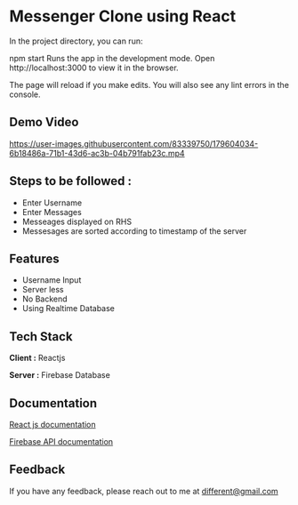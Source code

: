 # Messenger Clone using React

In the project directory, you can run:

npm start
Runs the app in the development mode.
Open http://localhost:3000 to view it in the browser.

The page will reload if you make edits.
You will also see any lint errors in the console.

<h2> Demo Video </h2>

https://user-images.githubusercontent.com/83339750/179604034-6b18486a-71b1-43d6-ac3b-04b791fab23c.mp4

## Steps to be followed :

- Enter Username
- Enter Messages 
- Messeages displayed on RHS
- Messesages are sorted according to timestamp of the server 

## Features

- Username Input
- Server less 
- No Backend
- Using Realtime Database

## Tech Stack

**Client :** Reactjs

**Server :** Firebase Database

## Documentation

[React js documentation](https://reactjs.org/docs/getting-started.html)

[Firebase API documentation](https://firebase.google.com/docs/reference)

## Feedback

If you have any feedback, please reach out to me at different@gmail.com
